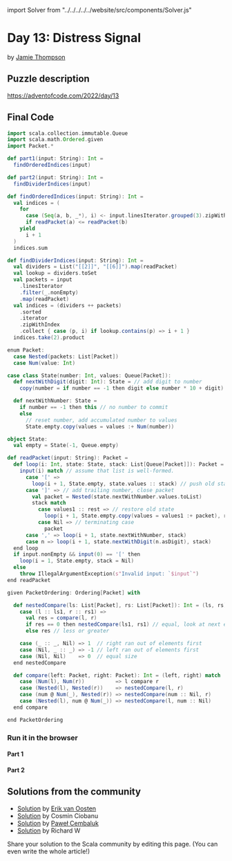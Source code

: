import Solver from "../../../../../website/src/components/Solver.js"

# Day 13: Distress Signal
by [Jamie Thompson](https://twitter.com/bishabosha)

## Puzzle description

https://adventofcode.com/2022/day/13

## Final Code

```scala
import scala.collection.immutable.Queue
import scala.math.Ordered.given
import Packet.*

def part1(input: String): Int =
  findOrderedIndices(input)

def part2(input: String): Int =
  findDividerIndices(input)

def findOrderedIndices(input: String): Int =
  val indices = (
    for
      case (Seq(a, b, _*), i) <- input.linesIterator.grouped(3).zipWithIndex
      if readPacket(a) <= readPacket(b)
    yield
      i + 1
  )
  indices.sum

def findDividerIndices(input: String): Int =
  val dividers = List("[[2]]", "[[6]]").map(readPacket)
  val lookup = dividers.toSet
  val packets = input
    .linesIterator
    .filter(_.nonEmpty)
    .map(readPacket)
  val indices = (dividers ++ packets)
    .sorted
    .iterator
    .zipWithIndex
    .collect { case (p, i) if lookup.contains(p) => i + 1 }
  indices.take(2).product

enum Packet:
  case Nested(packets: List[Packet])
  case Num(value: Int)

case class State(number: Int, values: Queue[Packet]):
  def nextWithDigit(digit: Int): State = // add digit to number
    copy(number = if number == -1 then digit else number * 10 + digit)

  def nextWithNumber: State =
    if number == -1 then this // no number to commit
    else
      // reset number, add accumulated number to values
      State.empty.copy(values = values :+ Num(number))

object State:
  val empty = State(-1, Queue.empty)

def readPacket(input: String): Packet =
  def loop(i: Int, state: State, stack: List[Queue[Packet]]): Packet =
    input(i) match // assume that list is well-formed.
      case '[' =>
        loop(i + 1, State.empty, state.values :: stack) // push old state to stack
      case ']' => // add trailing number, close packet
        val packet = Nested(state.nextWithNumber.values.toList)
        stack match
          case values1 :: rest => // restore old state
            loop(i + 1, State.empty.copy(values = values1 :+ packet), rest)
          case Nil => // terminating case
            packet
      case ',' => loop(i + 1, state.nextWithNumber, stack)
      case n => loop(i + 1, state.nextWithDigit(n.asDigit), stack)
  end loop
  if input.nonEmpty && input(0) == '[' then
    loop(i = 1, State.empty, stack = Nil)
  else
    throw IllegalArgumentException(s"Invalid input: `$input`")
end readPacket

given PacketOrdering: Ordering[Packet] with

  def nestedCompare(ls: List[Packet], rs: List[Packet]): Int = (ls, rs) match
    case (l :: ls1, r :: rs1) =>
      val res = compare(l, r)
      if res == 0 then nestedCompare(ls1, rs1) // equal, look at next element
      else res // less or greater

    case (_ :: _, Nil) => 1  // right ran out of elements first
    case (Nil, _ :: _) => -1 // left ran out of elements first
    case (Nil, Nil)    => 0  // equal size
  end nestedCompare

  def compare(left: Packet, right: Packet): Int = (left, right) match
    case (Num(l), Num(r))          => l compare r
    case (Nested(l), Nested(r))    => nestedCompare(l, r)
    case (num @ Num(_), Nested(r)) => nestedCompare(num :: Nil, r)
    case (Nested(l), num @ Num(_)) => nestedCompare(l, num :: Nil)
  end compare

end PacketOrdering
```

### Run it in the browser

#### Part 1

<Solver puzzle="day13-part1" year="2022"/>

#### Part 2

<Solver puzzle="day13-part2" year="2022"/>

## Solutions from the community
- [Solution](https://github.com/erikvanoosten/advent-of-code/blob/main/src/main/scala/nl/grons/advent/y2022/Day13.scala) by [Erik van Oosten](https://github.com/erikvanoosten)
- [Solution](https://github.com/cosminci/advent-of-code/blob/master/src/main/scala/com/github/cosminci/aoc/_2022/Day13.scala) by Cosmin Ciobanu
- [Solution](https://github.com/AvaPL/Advent-of-Code-2022/tree/main/src/main/scala/day13) by [Paweł Cembaluk](https://github.com/AvaPL)
- [Solution](https://github.com/w-r-z-k/aoc2022/blob/main/src/main/scala/Day13.scala) by Richard W

Share your solution to the Scala community by editing this page. (You can even write the whole article!)
